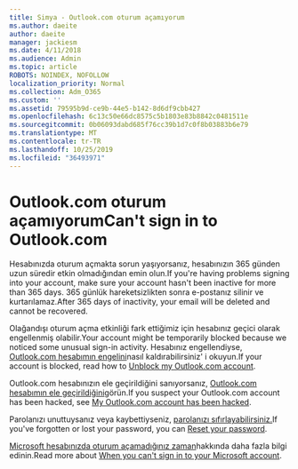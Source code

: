 ```yaml
---
title: Simya - Outlook.com oturum açamıyorum
ms.author: daeite
author: daeite
manager: jackiesm
ms.date: 4/11/2018
ms.audience: Admin
ms.topic: article
ROBOTS: NOINDEX, NOFOLLOW
localization_priority: Normal
ms.collection: Adm_O365
ms.custom: ''
ms.assetid: 79595b9d-ce9b-44e5-b142-8d6df9cbb427
ms.openlocfilehash: 6c13c50e66dc8575c5b1803e83b8842c0481511e
ms.sourcegitcommit: 0b06093dabd685f76cc39b1d7c0f8b03883b6e79
ms.translationtype: MT
ms.contentlocale: tr-TR
ms.lasthandoff: 10/25/2019
ms.locfileid: "36493971"
---
```

# <a name="cant-sign-in-to-outlookcom"></a><span data-ttu-id="c4f46-102">Outlook.com oturum açamıyorum</span><span class="sxs-lookup"><span data-stu-id="c4f46-102">Can't sign in to Outlook.com</span></span>

<span data-ttu-id="c4f46-103">Hesabınızda oturum açmakta sorun yaşıyorsanız, hesabınızın 365 günden uzun süredir etkin olmadığından emin olun.</span><span class="sxs-lookup"><span data-stu-id="c4f46-103">If you're having problems signing into your account, make sure your account hasn't been inactive for more than 365 days.</span></span> <span data-ttu-id="c4f46-104">365 günlük hareketsizlikten sonra e-postanız silinir ve kurtarılamaz.</span><span class="sxs-lookup"><span data-stu-id="c4f46-104">After 365 days of inactivity, your email will be deleted and cannot be recovered.</span></span>
  
<span data-ttu-id="c4f46-105">Olağandışı oturum açma etkinliği fark ettiğimiz için hesabınız geçici olarak engellenmiş olabilir.</span><span class="sxs-lookup"><span data-stu-id="c4f46-105">Your account might be temporarily blocked because we noticed some unusual sign-in activity.</span></span> <span data-ttu-id="c4f46-106">Hesabınız engellendiyse, [Outlook.com hesabımın engelini](https://support.office.com/article/f4ad2701-d166-4d8b-8a6a-9af2a1f8a4c4.aspx)nasıl kaldırabilirsiniz' i okuyun.</span><span class="sxs-lookup"><span data-stu-id="c4f46-106">If your account is blocked, read how to [Unblock my Outlook.com account](https://support.office.com/article/f4ad2701-d166-4d8b-8a6a-9af2a1f8a4c4.aspx).</span></span> 
  
<span data-ttu-id="c4f46-107">Outlook.com hesabınızın ele geçirildiğini sanıyorsanız, [Outlook.com hesabımın ele geçirildiğini](https://support.office.com/article/35993ac5-ac2f-494e-aacb-5232dda453d8.aspx)görün.</span><span class="sxs-lookup"><span data-stu-id="c4f46-107">If you suspect your Outlook.com account has been hacked, see [My Outlook.com account has been hacked](https://support.office.com/article/35993ac5-ac2f-494e-aacb-5232dda453d8.aspx).</span></span>
  
<span data-ttu-id="c4f46-108">Parolanızı unuttuysanız veya kaybettiyseniz, [parolanızı sıfırlayabilirsiniz.](https://go.microsoft.com/fwlink/p/?LinkID=242804)</span><span class="sxs-lookup"><span data-stu-id="c4f46-108">If you've forgotten or lost your password, you can [Reset your password](https://go.microsoft.com/fwlink/p/?LinkID=242804).</span></span>
  
<span data-ttu-id="c4f46-109">[Microsoft hesabınızda oturum açamadığınız zaman](https://go.microsoft.com/fwlink/p/?linkid=837479)hakkında daha fazla bilgi edinin.</span><span class="sxs-lookup"><span data-stu-id="c4f46-109">Read more about [When you can't sign in to your Microsoft account](https://go.microsoft.com/fwlink/p/?linkid=837479).</span></span>
  

